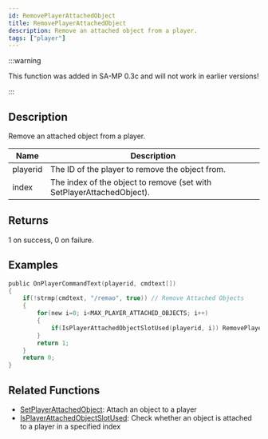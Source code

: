 ```yaml
---
id: RemovePlayerAttachedObject
title: RemovePlayerAttachedObject
description: Remove an attached object from a player.
tags: ["player"]
---
```


:::warning

This function was added in SA-MP 0.3c and will not work in earlier versions!

:::

## Description

Remove an attached object from a player.

| Name     | Description                                                           |
| -------- | --------------------------------------------------------------------- |
| playerid | The ID of the player to remove the object from.                       |
| index    | The index of the object to remove (set with SetPlayerAttachedObject). |

## Returns

1 on success, 0 on failure.

## Examples

```c
public OnPlayerCommandText(playerid, cmdtext[])
{
    if(!strmp(cmdtext, "/remao", true)) // Remove Attached Objects
    {
        for(new i=0; i<MAX_PLAYER_ATTACHED_OBJECTS; i++)
        {
            if(IsPlayerAttachedObjectSlotUsed(playerid, i)) RemovePlayerAttachedObject(playerid, i);
        }
        return 1;
    }
    return 0;
}
```

## Related Functions

- [SetPlayerAttachedObject](../functions/SetPlayerAttachedObject.md): Attach an object to a player
- [IsPlayerAttachedObjectSlotUsed](../functions/IsPlayerAttachedObjectSlotUsed.md): Check whether an object is attached to a player in a specified index
